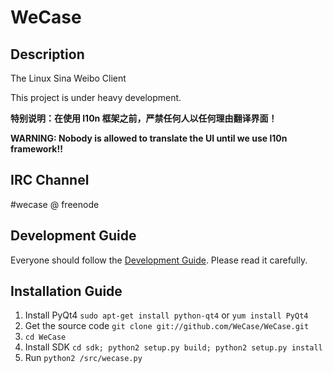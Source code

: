 WeCase
======

Description
------
The Linux Sina Weibo Client

This project is under heavy development.

**特别说明：在使用 l10n 框架之前，严禁任何人以任何理由翻译界面！**

**WARNING: Nobody is allowed to translate the UI until we use l10n framework!!**

IRC Channel
------
\#wecase @ freenode

Development Guide
------
Everyone should follow the [Development Guide](https://github.com/WeCase/WeCase/wiki/WeCase-%E5%BC%80%E5%8F%91%E6%8C%87%E5%8D%97). Please read it carefully.

Installation Guide
-----
1. Install PyQt4 `sudo apt-get install python-qt4` or `yum install PyQt4`
2. Get the source code `git clone git://github.com/WeCase/WeCase.git`
3. `cd WeCase`
4. Install SDK `cd sdk; python2 setup.py build; python2 setup.py install`
5. Run `python2 /src/wecase.py`

